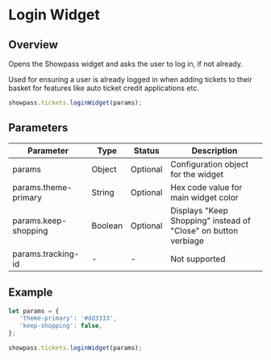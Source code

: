 
# Login Widget

## Overview
Opens the Showpass widget and asks the user to log in, if not already.

Used for ensuring a user is already logged in when adding tickets to their basket for features like auto ticket credit applications etc.

```javascript
showpass.tickets.loginWidget(params);
```

## Parameters


| Parameter | Type | Status | Description |
|-----------|------|--------|-------------|
| params | Object | Optional | Configuration object for the widget |
| params.theme-primary | String | Optional | Hex code value for main widget color |
| params.keep-shopping | Boolean | Optional | Displays "Keep Shopping" instead of "Close" on button verbiage |
| params.tracking-id | - | - | Not supported |


## Example

```javascript
let params = {
   'theme-primary': '#dd3333',
   'keep-shopping': false,
};

showpass.tickets.loginWidget(params);
```
